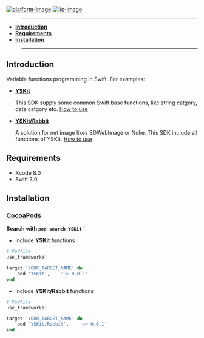 [![platform-image]]()
[![lic-image]](LICENSE)

>---
- **[Introduction](#introduction)**
- **[Requirements](#Requirements)**
- **[Installation](#Installation)**

>---
## Introduction
   Variable functions programming in Swift. For examples:
- **[YSKit](Documentation/Animal.md)**

    This SDK supply some common Swift base functions, like string catgory, data catgory etc. [How to use](Documentation/Animal.md)
- **[YSKit/Rabbit](Documentation/Rabbit.md)**

    A solution for net image likes SDWebImage or Nuke. This SDK include all functions of YSKit. [How to use](Documentation/Rabbit.md)

## Requirements

* Xcode 8.0
* Swift 3.0

## Installation

### [CocoaPods](https://guides.cocoapods.org/using/using-cocoapods.html)

**Search with `pod search YSKit` `**

* Include **YSKit** functions
```ruby
# Podfile
use_frameworks!

target 'YOUR_TARGET_NAME' do
    pod 'YSKit',    '~> 0.0.1'
end
```

* Include **YSKit/Rabbit** functions
```ruby
# Podfile
use_frameworks!

target 'YOUR_TARGET_NAME' do
    pod 'YSKit/Rabbit',    '~> 0.0.1'
end
```




[lic-image]: https://img.shields.io/dub/l/vibe-d.svg
[platform-image]: https://img.shields.io/badge/platform-iOS-orange.svg
[building-image]: https://img.shields.io/travis/USER/REPO.svg